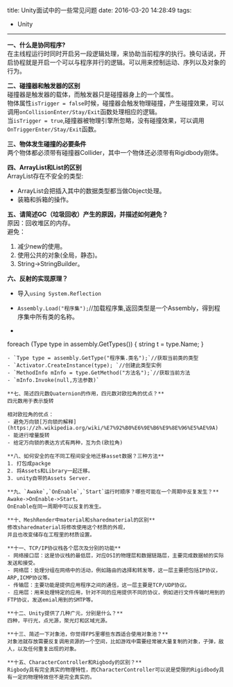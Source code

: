 title: Unity面试中的一些常见问题
date: 2016-03-20 14:28:49
tags:
- Unity
---
**一、什么是协同程序?**    
在主线程运行时同时开启另一段逻辑处理，来协助当前程序的执行。换句话说，开启协程就是开启一个可以与程序并行的逻辑。可以用来控制运动、序列以及对象的行为。  

**二、碰撞器和触发器的区别**    
碰撞器是触发器的载体，而触发器只是碰撞器身上的一个属性。   
物体属性`isTrigger = false`时候，碰撞器会触发物理碰撞，产生碰撞效果，可以调用`onCollisionEnter/Stay/Exit`函数处理相应的逻辑。  
当`isTrigger = true`,碰撞器被物理引擎所忽略，没有碰撞效果，可以调用`OnTriggerEnter/Stay/Exit`函数。  
  
**三、物体发生碰撞的必要条件**   
两个物体都必须带有碰撞器Collider，其中一个物体还必须带有Rigidbody刚体。  
  
**四、ArrayList和List<Type>的区别**   
ArrayList存在不安全的类型:   
- ArrayList会把插入其中的数据类型都当做Object处理。  
- 装箱和拆箱的操作。  
    
**五、请简述GC（垃圾回收）产生的原因，并描述如何避免？**    
原因：回收堆区的内存。  
避免：
1. 减少new的使用。  
2. 使用公共的对象(全局，静态)。  
3. String->StringBuilder。   

**六、反射的实现原理？**  
- 导入`using System.Reflection`
- `Assembly.Load("程序集");`//加载程序集,返回类型是一个Assembly，得到程序集中所有类的名称。
 
- ```c#
 foreach (Type type in assembly.GetTypes())
{
  string t = type.Name;
} 
```
- `Type type = assembly.GetType("程序集.类名");`//获取当前类的类型
- `Activator.CreateInstance(type); `//创建此类型实例
- `MethodInfo mInfo = type.GetMethod("方法名");`//获取当前方法  
- `mInfo.Invoke(null,方法参数)`  

**七、简述四元数Quaternion的作用，四元数对欧拉角的优点？**
四元数用于表示旋转

相对欧拉角的优点： 
- 避免万向锁[万向锁的解释](https://zh.wikipedia.org/wiki/%E7%92%B0%E6%9E%B6%E9%8E%96%E5%AE%9A)  
- 能进行增量旋转  
- 给定万向锁的表达方式有两种，互为负(欧拉角)  
  
**八、如何安全的在不同工程间安全地迁移asset数据？三种方法**   
1. 打包成packge
2. 将Assets和Library一起迁移。
3. unity自带的Assets Server.
  
**九、`Awake`,`OnEnable`,`Start`运行时顺序？哪些可能在一个周期中反复发生？**  
Awake->OnEnable->Start。  
OnEnable在同一周期中可以反复的发生。  
  
**十、MeshRender中material和sharedmaterial的区别**  
修改sharedmaterial将修改使用这个材质的外观，
并且也改变储存在工程里的材质设置。  

**十一、TCP/IP协议栈各个层次及分别的功能**  
- 网络接口层：这是协议栈的最低层，对应OSI的物理层和数据链路层，主要完成数据帧的实际发送和接受。
- 网络层：处理分组在网络中的活动，例如路由的选择和转发等，这一层主要把包括IP协议，ARP,ICMP协议等。
- 传输层：主要功能是提供应用程序之间的通信，这一层主要是TCP/UDP协议。
- 应用层：用来处理特定的应用，针对不同的应用提供不同的协议，例如进行文件传输时用到的FTP协议，发送emial用到的SMTP等。

**十二、Unity提供了几种广元，分别是什么？**  
四种，平行光，点光源，聚光灯和区域光源。  

**十三、简述一下对象池，你觉得FPS里哪些东西适合使用对象池？**
对象池就存放需要反复调用资源的一个空间，比如游戏中需要经常被大量复制的对象，子弹，敌人，以及任何重复出现的对象。

**十五、CharacterController和Rigbody的区别？**  
Rigbody具有完全真实的物理特性，而CharacterController可以说是受限的Rigidbody具有一定的物理特效但不是完全真实的。







 

